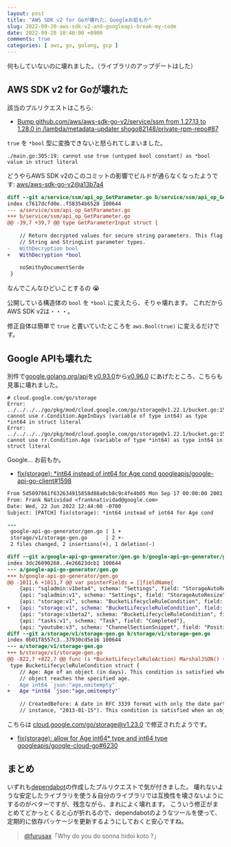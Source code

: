 ```yaml
---
layout: post
title: "AWS SDK v2 for Goが壊れた、Googleお前もか"
slug: 2022-09-20-aws-sdk-v2-and-googleapi-break-my-code
date: 2022-09-20 10:40:00 +0900
comments: true
categories: [ aws, go, golang, gcp ]
---
```


何もしていないのに壊れました。（ライブラリのアップデートはした）

## AWS SDK v2 for Goが壊れた

該当のプルリクエストはこちら:

- [ Bump github.com/aws/aws-sdk-go-v2/service/ssm from 1.27.13 to 1.28.0 in /lambda/metadata-updater shogo82148/private-rpm-repo#87](https://github.com/shogo82148/private-rpm-repo/pull/87)

`true` を `*bool` 型に変換できないと怒られてしまいました。

```
./main.go:305:19: cannot use true (untyped bool constant) as *bool value in struct literal
```

どうやらAWS SDK v2のこのコミットの影響でビルドが通らなくなったようです: [aws/aws-sdk-go-v2@a13b7a4](https://github.com/aws/aws-sdk-go-v2/commit/a13b7a41c97b08941717ca0bd16388d52618c1a9#diff-24d0fec0e2431250a13e5e8a8ac54cbbfc7d8bb55677c10795955b6d07c30edc)

```diff
diff --git a/service/ssm/api_op_GetParameter.go b/service/ssm/api_op_GetParameter.go
index c7617dcfd0e..f58354b6528 100644
--- a/service/ssm/api_op_GetParameter.go
+++ b/service/ssm/api_op_GetParameter.go
@@ -39,7 +39,7 @@ type GetParameterInput struct {
 
 	// Return decrypted values for secure string parameters. This flag is ignored for
 	// String and StringList parameter types.
-	WithDecryption bool
+	WithDecryption *bool
 
 	noSmithyDocumentSerde
 }
```

なんでこんなひどいことするの 😭

公開している構造体の `bool` を `*bool` に変えたら、そりゃ壊れます。
これだからAWS SDK v2は・・・。

修正自体は簡単で `true` と書いていたところを `aws.Bool(true)` に変えるだけです。

## Google APIも壊れた

別件で[google.golang.org/api](https://pkg.go.dev/google.golang.org/api)を[v0.93.0](https://pkg.go.dev/google.golang.org/api@v0.93.0)から[v0.96.0](https://pkg.go.dev/google.golang.org/api@v0.96.0)
にあげたところ、こちらも見事に壊れました。

```
# cloud.google.com/go/storage
Error: ../../../../go/pkg/mod/cloud.google.com/go/storage@v1.22.1/bucket.go:1504:30: cannot use r.Condition.AgeInDays (variable of type int64) as type *int64 in struct literal
Error: ../../../../go/pkg/mod/cloud.google.com/go/storage@v1.22.1/bucket.go:1592:30: cannot use rr.Condition.Age (variable of type *int64) as type int64 in struct literal
```

Google... お前もか。

- [fix(storage): *int64 instead of int64 for Age cond googleapis/google-api-go-client#1598](https://github.com/googleapis/google-api-go-client/pull/1598)

```diff
From 5d5097861f632634915858d88a0cb8c9c4fe4b05 Mon Sep 17 00:00:00 2001
From: Frank Natividad <franknatividad@google.com>
Date: Wed, 22 Jun 2022 12:44:00 -0700
Subject: [PATCH] fix(storage): *int64 instead of int64 for Age cond

---
 google-api-go-generator/gen.go | 1 +
 storage/v1/storage-gen.go      | 2 +-
 2 files changed, 2 insertions(+), 1 deletion(-)

diff --git a/google-api-go-generator/gen.go b/google-api-go-generator/gen.go
index 3dc26090268..4e26623dcb1 100644
--- a/google-api-go-generator/gen.go
+++ b/google-api-go-generator/gen.go
@@ -1011,6 +1011,7 @@ var pointerFields = []fieldName{
 	{api: "sqladmin:v1beta4", schema: "Settings", field: "StorageAutoResize"},
 	{api: "sqladmin:v1", schema: "Settings", field: "StorageAutoResize"},
 	{api: "storage:v1", schema: "BucketLifecycleRuleCondition", field: "IsLive"},
+	{api: "storage:v1", schema: "BucketLifecycleRuleCondition", field: "Age"},
 	{api: "storage:v1beta2", schema: "BucketLifecycleRuleCondition", field: "IsLive"},
 	{api: "tasks:v1", schema: "Task", field: "Completed"},
 	{api: "youtube:v3", schema: "ChannelSectionSnippet", field: "Position"},
diff --git a/storage/v1/storage-gen.go b/storage/v1/storage-gen.go
index 0b01f8557c3..37930cd5e16 100644
--- a/storage/v1/storage-gen.go
+++ b/storage/v1/storage-gen.go
@@ -822,7 +822,7 @@ func (s *BucketLifecycleRuleAction) MarshalJSON() ([]byte, error) {
 type BucketLifecycleRuleCondition struct {
 	// Age: Age of an object (in days). This condition is satisfied when an
 	// object reaches the specified age.
-	Age int64 `json:"age,omitempty"`
+	Age *int64 `json:"age,omitempty"`
 
 	// CreatedBefore: A date in RFC 3339 format with only the date part (for
 	// instance, "2013-01-15"). This condition is satisfied when an object
```

こちらは [cloud.google.com/go/storage@v1.23.0](https://github.com/googleapis/google-cloud-go/releases/tag/storage%2Fv1.23.0) で修正されたようです。

- [fix(storage): allow for Age int64* type and int64 type googleapis/google-cloud-go#6230](https://github.com/googleapis/google-cloud-go/pull/6230)

## まとめ

いずれも[dependabot](https://docs.github.com/en/code-security/dependabot)の作成したプルリクエストで気が付きました。
壊れないような安定したライブラリを使う＆自分のライブラリでは互換性を壊さないようにするのがベターですが、残念ながら、まれによく壊れます。
こういう修正がまとめてどかっとくると心が折れるので、dependabotのようなツールを使って、定期的に依存パッケージを更新するようにしておくと安心ですね。

> [@furusax](https://twitter.com/furusax/)「Why do you do sonna hidoi koto ?」
